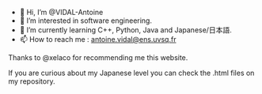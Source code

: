 - 👋 Hi, I’m @VIDAL-Antoine
- 👀 I’m interested in software engineering.
- 🌱 I’m currently learning C++, Python, Java and Japanese/日本語.
- 📫 How to reach me : antoine.vidal@ens.uvsq.fr

Thanks to @xelaco for recommending me this website.


If you are curious about my Japanese level you can check the .html files on my repository.
